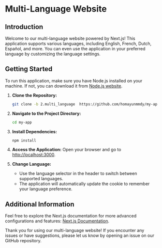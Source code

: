 # Multi-Language Website 

<!-- [Screencast from 2024-01-26 02-14-47.webm](https://github.com/homayunmmdy/my-app/assets/129702378/70cbc1b0-3f8e-42d6-8a77-e5db6a6fb83a) -->


## Introduction

Welcome to our multi-language website powered by Next.js! This application supports various languages, including English, French, Dutch, Español, and more. You can even use the application in your preferred language by customizing the language settings.

## Getting Started

To run this application, make sure you have Node.js installed on your machine. If not, you can download it from [Node.js website](https://nodejs.org/).

1. **Clone the Repository:**
   ```bash
   git clone -b 2.multi_language  https://github.com/homayunmmdy/my-app.git
   ```

3. **Navigate to the Project Directory:**
   ```bash
   cd my-app
   ```

4. **Install Dependencies:**
   ```bash
   npm install
   ```

3. **Access the Application:**
   Open your browser and go to [http://localhost:3000](http://localhost:3000).

4. **Change Language:**
   - Use the language selector in the header to switch between supported languages.
   - The application will automatically update the cookie to remember your language preference.

## Additional Information

Feel free to explore the Next.js documentation for more advanced configurations and features: [Next.js Documentation](https://nextjs.org/docs).

Thank you for using our multi-language website! If you encounter any issues or have suggestions, please let us know by opening an issue on our GitHub repository.
